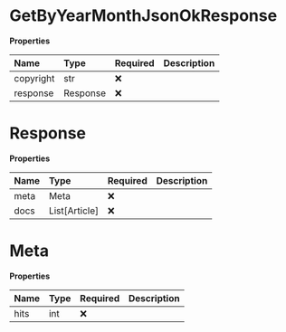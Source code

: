 # GetByYearMonthJsonOkResponse

**Properties**

| Name      | Type     | Required | Description |
| :-------- | :------- | :------- | :---------- |
| copyright | str      | ❌       |             |
| response  | Response | ❌       |             |

# Response

**Properties**

| Name | Type          | Required | Description |
| :--- | :------------ | :------- | :---------- |
| meta | Meta          | ❌       |             |
| docs | List[Article] | ❌       |             |

# Meta

**Properties**

| Name | Type | Required | Description |
| :--- | :--- | :------- | :---------- |
| hits | int  | ❌       |             |
